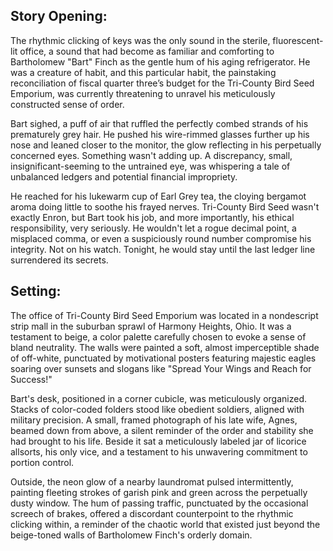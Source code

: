 ## Story Opening:

The rhythmic clicking of keys was the only sound in the sterile, fluorescent-lit office, a sound that had become as familiar and comforting to Bartholomew "Bart" Finch as the gentle hum of his aging refrigerator. He was a creature of habit, and this particular habit, the painstaking reconciliation of fiscal quarter three’s budget for the Tri-County Bird Seed Emporium, was currently threatening to unravel his meticulously constructed sense of order.

Bart sighed, a puff of air that ruffled the perfectly combed strands of his prematurely grey hair. He pushed his wire-rimmed glasses further up his nose and leaned closer to the monitor, the glow reflecting in his perpetually concerned eyes. Something wasn't adding up. A discrepancy, small, insignificant-seeming to the untrained eye, was whispering a tale of unbalanced ledgers and potential financial impropriety.

He reached for his lukewarm cup of Earl Grey tea, the cloying bergamot aroma doing little to soothe his frayed nerves. Tri-County Bird Seed wasn't exactly Enron, but Bart took his job, and more importantly, his ethical responsibility, very seriously. He wouldn't let a rogue decimal point, a misplaced comma, or even a suspiciously round number compromise his integrity. Not on his watch. Tonight, he would stay until the last ledger line surrendered its secrets.

## Setting:

The office of Tri-County Bird Seed Emporium was located in a nondescript strip mall in the suburban sprawl of Harmony Heights, Ohio. It was a testament to beige, a color palette carefully chosen to evoke a sense of bland neutrality. The walls were painted a soft, almost imperceptible shade of off-white, punctuated by motivational posters featuring majestic eagles soaring over sunsets and slogans like "Spread Your Wings and Reach for Success!"

Bart's desk, positioned in a corner cubicle, was meticulously organized. Stacks of color-coded folders stood like obedient soldiers, aligned with military precision. A small, framed photograph of his late wife, Agnes, beamed down from above, a silent reminder of the order and stability she had brought to his life. Beside it sat a meticulously labeled jar of licorice allsorts, his only vice, and a testament to his unwavering commitment to portion control.

Outside, the neon glow of a nearby laundromat pulsed intermittently, painting fleeting strokes of garish pink and green across the perpetually dusty window. The hum of passing traffic, punctuated by the occasional screech of brakes, offered a discordant counterpoint to the rhythmic clicking within, a reminder of the chaotic world that existed just beyond the beige-toned walls of Bartholomew Finch's orderly domain.
